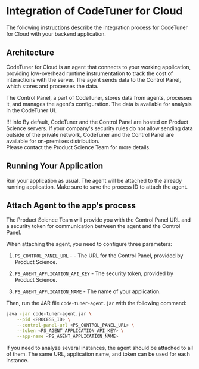 # Integration of CodeTuner for Cloud

The following instructions describe the integration process for CodeTuner for Cloud with your backend application.


## Architecture 
CodeTuner for Cloud is an agent that connects to your working application, 
providing low-overhead runtime instrumentation to track the cost of interactions with the server. 
The agent sends data to the Control Panel, which stores and processes the data.

The Control Panel, a part of CodeTuner, stores data from agents, processes it, and manages the agent's configuration. 
The data is available for analysis in the CodeTuner UI.


!!! info
    By default, CodeTuner and the Control Panel are hosted on Product Science servers. 
    If your company's security rules do not allow sending data outside of the private network, 
    CodeTuner and the Control Panel are available for on-premises distribution.  
    Please contact the Product Science Team for more details.


## Running Your Application

Run your application as usual. 
The agent will be attached to the already running application. 
Make sure to save the process ID to attach the agent.



## Attach Agent to the app's process

The Product Science Team will provide you with the Control Panel URL and a security token for communication between the agent and the Control Panel.

When attaching the agent, you need to configure three parameters:

1. `PS_CONTROL_PANEL_URL` - - The URL for the Control Panel, provided by Product Science.

2. `PS_AGENT_APPLICATION_API_KEY` - The security token, provided by Product Science.

3. `PS_AGENT_APPLICATION_NAME` - The name of your application.


Then, run the JAR file `code-tuner-agent.jar` with the following command:

```bash
java -jar code-tuner-agent.jar \
    --pid <PROCESS_ID> \
    --control-panel-url <PS_CONTROL_PANEL_URL> \
    --token <PS_AGENT_APPLICATION_API_KEY> \
    --app-name <PS_AGENT_APPLICATION_NAME>

```

If you need to analyze several instances, the agent should be attached to all of them. 
The same URL, application name, and token can be used for each instance.

